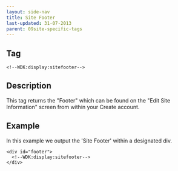 ```yaml
---
layout: side-nav
title: Site Footer
last-updated: 31-07-2013
parent: 09site-specific-tags
---
```


## Tag

`<!--WDK:display:sitefooter-->`

## Description

This tag returns the "Footer" which can be found on the "Edit Site Information" screen from within your Create account.

## Example

In this example we output the 'Site Footer' within a designated div.

~~~
<div id="footer">
  <!--WDK:display:sitefooter-->
</div>
~~~